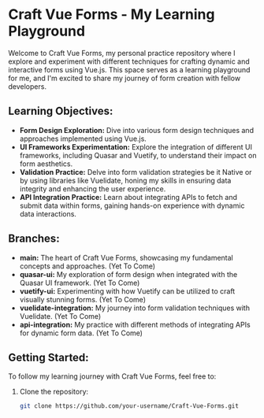 # Craft Vue Forms - My Learning Playground

Welcome to Craft Vue Forms, my personal practice repository where I explore and experiment with different techniques for crafting dynamic and interactive forms using Vue.js. This space serves as a learning playground for me, and I'm excited to share my journey of form creation with fellow developers.

## Learning Objectives:

- **Form Design Exploration:** Dive into various form design techniques and approaches implemented using Vue.js.
- **UI Frameworks Experimentation:** Explore the integration of different UI frameworks, including Quasar and Vuetify, to understand their impact on form aesthetics.
- **Validation Practice:** Delve into form validation strategies be it Native or by using libraries like Vuelidate, honing my skills in ensuring data integrity and enhancing the user experience.
- **API Integration Practice:** Learn about integrating APIs to fetch and submit data within forms, gaining hands-on experience with dynamic data interactions.

## Branches:

- **main:** The heart of Craft Vue Forms, showcasing my fundamental concepts and approaches. (Yet To Come)
- **quasar-ui:** My exploration of form design when integrated with the Quasar UI framework. (Yet To Come)
- **vuetify-ui:** Experimenting with how Vuetify can be utilized to craft visually stunning forms. (Yet To Come)
- **vuelidate-integration:** My journey into form validation techniques with Vuelidate. (Yet To Come)
- **api-integration:** My practice with different methods of integrating APIs for dynamic form data. (Yet To Come)

## Getting Started:

To follow my learning journey with Craft Vue Forms, feel free to:

1. Clone the repository:

   ```bash
   git clone https://github.com/your-username/Craft-Vue-Forms.git
